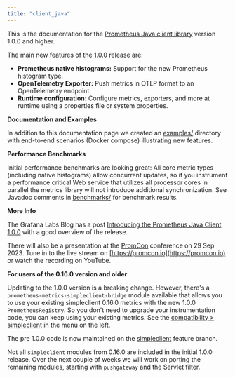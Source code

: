 ```yaml
---
title: "client_java"
---
```


This is the documentation for the [Prometheus Java client library](https://github.com/prometheus/client_java) version 1.0.0 and higher.

The main new features of the 1.0.0 release are:

* **Prometheus native histograms:** Support for the new Prometheus histogram type.
* **OpenTelemetry Exporter:** Push metrics in OTLP format to an OpenTelemetry endpoint.
* **Runtime configuration:** Configure metrics, exporters, and more at runtime using a properties file or system properties.

**Documentation and Examples**

In addition to this documentation page we created an [examples/](https://github.com/prometheus/client_java/tree/main/examples) directory with end-to-end scenarios (Docker compose) illustrating new features.

**Performance Benchmarks**

Initial performance benchmarks are looking great: All core metric types (including native histograms) allow concurrent updates, so if you instrument a performance critical Web service that utilizes all processor cores in parallel the metrics library will not introduce additional synchronization. See Javadoc comments in [benchmarks/](https://github.com/prometheus/client_java/tree/main/benchmarks) for benchmark results.

**More Info**

The Grafana Labs Blog has a post [Introducing the Prometheus Java Client 1.0.0](https://grafana.com/blog/2023/09/27/introducing-the-prometheus-java-client-1.0.0/) with a good overview of the release.

There will also be a presentation at the [PromCon](https://promcon.io) conference on 29 Sep 2023. Tune in to the live stream on [https://promcon.io](https://promcon.io) or watch the recording on YouTube.

**For users of the 0.16.0 version and older**

Updating to the 1.0.0 version is a breaking change. However, there's a `prometheus-metrics-simpleclient-bridge` module available that allows you to use your existing simpleclient 0.16.0 metrics with the new 1.0.0 `PrometheusRegistry`. So you don't need to upgrade your instrumentation code, you can keep using your existing metrics. See the [compatibility > simpleclient](https://prometheus.github.io/client_java/migration/simpleclient/) in the menu on the left.

The pre 1.0.0 code is now maintained on the [simpleclient](https://github.com/prometheus/client_java/tree/simpleclient) feature branch.

Not all `simpleclient` modules from 0.16.0 are included in the initial 1.0.0 release. Over the next couple of weeks we will work on porting the remaining modules, starting with `pushgateway` and the Servlet filter.
